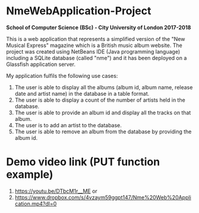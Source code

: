 # NmeWebApplication-Project
**School of Computer Science (BSc) - City University of London 2017-2018**

This is a web application that represents a simplified version of the "New Musical Express" magazine which is a British music album website. The project was created using NetBeans IDE (Java programming language) including a SQLite database (called "nme") and it has been deployed on a Glassfish application server.

My application fulfils the following use cases:

1. The user is able to display all the albums (album id, album name, release date and artist name) in the database in a table format.
2. The user is able to display a count of the number of artists held in the database.
3. The user is able to provide an album id and display all the tracks on that album.
4. The user is to add an artist to the database.
5. The user is able to remove an album from the database by providing the album id.

# Demo video link (PUT function example)
1. https://youtu.be/DTbcM1r__ME or 
2. https://www.dropbox.com/s/4vzaym59ggpt147/Nme%20Web%20Application.mp4?dl=0
